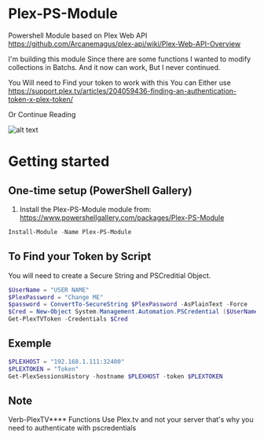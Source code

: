 # Plex-PS-Module

Powershell Module based on Plex Web API
https://github.com/Arcanemagus/plex-api/wiki/Plex-Web-API-Overview

I'm building this module Since there are some functions I wanted to modify collections in Batchs.
And it now can work, But I never continued.

You Will need to Find your token to work with this
You can Either use
https://support.plex.tv/articles/204059436-finding-an-authentication-token-x-plex-token/

Or Continue Reading

![alt text](https://i.imgur.com/VaxfaAq.png)

# Getting started
## One-time setup (PowerShell Gallery)
1. Install the Plex-PS-Module module from: https://www.powershellgallery.com/packages/Plex-PS-Module
```PowerShell
Install-Module -Name Plex-PS-Module
```

## To Find your Token by Script
You will need to create a Secure String and PSCreditial Object.
```PowerShell
$UserName = "USER NAME"
$PlexPassword = "Change ME"
$password = ConvertTo-SecureString $PlexPassword -AsPlainText -Force
$Cred = New-Object System.Management.Automation.PSCredential ($UserName, $password)
Get-PlexTVToken -Credentials $Cred
```
## Exemple
```PowerShell
$PLEXHOST = "192.168.1.111:32400"
$PLEXTOKEN = "Token"
Get-PlexSessionsHistory -hostname $PLEXHOST -token $PLEXTOKEN
```

## Note
Verb-PlexTV****  Functions Use Plex.tv and not your server that's why you need to authenticate with pscredentials
